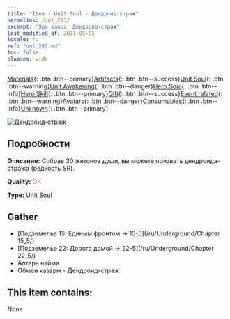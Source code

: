 ```yaml
---
title: "Item - Unit Soul - Дендроид-страж"
permalink: /unt_203/
excerpt: "Эра хаоса  Дендроид-страж"
last_modified_at: 2021-05-05
locale: ru
ref: "unt_203.md"
toc: false
classes: wide
---
```

 [Materials](/ItemsRU/){: .btn .btn--primary}[Artifacts](/ItemsRU/Artifacts/){: .btn .btn--success}[Unit Soul](/ItemsRU/UnitSoul/){: .btn .btn--warning}[Unit Awakening](/ItemsRU/UnitAwakening/){: .btn .btn--danger}[Hero Soul](/ItemsRU/HeroSoul/){: .btn .btn--info}[Hero Skill](/ItemsRU/HeroSkill/){: .btn .btn--primary}[Gift](/ItemsRU/Gift/){: .btn .btn--success}[Event related](/ItemsRU/Events/){: .btn .btn--warning}[Avatars](/ItemsRU/Avatars/){: .btn .btn--danger}[Consumables](/ItemsRU/Consumables/){: .btn .btn--info}[Unknown](/ItemsRU/Unknown/){: .btn .btn--primary}

 ![Дендроид-страж](/images/u/ti_shuyao.jpg)

## Подробности
 **Описание:** Собрав 30 жетонов души, вы можете призвать дендроида-стража (редкость SR).

 **Quality:** <span style="color: #DA70D6">OK</span>

 **Type:** Unit Soul

## Gather

*    [Подземелье 15: Единым фронтом -> 15-5](/ru/Underground/Chapter 15_5/) 
*    [Подземелье 22: Дорога домой -> 22-5](/ru/Underground/Chapter 22_5/) 
*    Алтарь найма 
*    Обмен казарм - Дендроид-страж 

## This item contains:

  None

